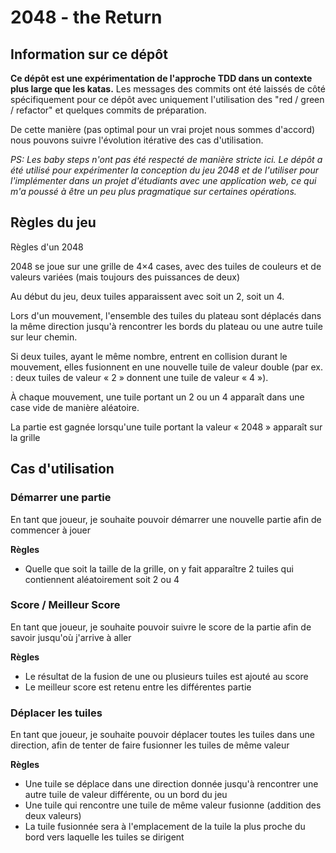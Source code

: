 # 2048 - the Return

## Information sur ce dépôt

**Ce dépôt est une expérimentation de l'approche TDD dans un contexte plus large que les katas.**
Les messages des commits ont été laissés de côté spécifiquement pour ce dépôt avec uniquement l'utilisation des "red / green / refactor" et quelques commits de préparation.

De cette manière (pas optimal pour un vrai projet nous sommes d'accord) nous pouvons suivre l'évolution itérative des cas d'utilisation.

_PS: Les baby steps n'ont pas été respecté de manière stricte ici._
_Le dépôt a été utilisé pour expérimenter la conception du jeu 2048 et de l'utiliser pour l'implémenter dans un projet d'étudiants avec une application web, ce qui m'a poussé à être un peu plus pragmatique sur certaines opérations._

## Règles du jeu

Règles d'un 2048

2048 se joue sur une grille de 4×4 cases,
avec des tuiles de couleurs et de valeurs variées (mais toujours des puissances de deux)

Au début du jeu, deux tuiles apparaissent avec soit un 2, soit un 4.

Lors d'un mouvement, l'ensemble des tuiles du plateau sont déplacés dans la même direction jusqu'à rencontrer les bords du plateau ou une autre tuile sur leur chemin.

Si deux tuiles, ayant le même nombre, entrent en collision durant le mouvement, elles fusionnent en une nouvelle tuile de valeur double (par ex. : deux tuiles de valeur « 2 » donnent une tuile de valeur « 4 »).

À chaque mouvement, une tuile portant un 2 ou un 4 apparaît dans une case vide de manière aléatoire.

La partie est gagnée lorsqu'une tuile portant la valeur « 2048 » apparaît sur la grille

## Cas d'utilisation

### Démarrer une partie

En tant que joueur, je souhaite pouvoir démarrer une nouvelle partie afin de commencer à jouer

**Règles**

- Quelle que soit la taille de la grille, on y fait apparaître 2 tuiles qui contiennent aléatoirement soit 2 ou 4

### Score / Meilleur Score

En tant que joueur, je souhaite pouvoir suivre le score de la partie afin de savoir jusqu'où j'arrive à aller

**Règles**

- Le résultat de la fusion de une ou plusieurs tuiles est ajouté au score
- Le meilleur score est retenu entre les différentes partie

### Déplacer les tuiles

En tant que joueur, je souhaite pouvoir déplacer toutes les tuiles dans une direction, afin de tenter de faire fusionner les tuiles de même valeur

**Règles**

- Une tuile se déplace dans une direction donnée jusqu'à rencontrer une autre tuile de valeur différente, ou un bord du jeu
- Une tuile qui rencontre une tuile de même valeur fusionne (addition des deux valeurs)
- La tuile fusionnée sera à l'emplacement de la tuile la plus proche du bord vers laquelle les tuiles se dirigent
